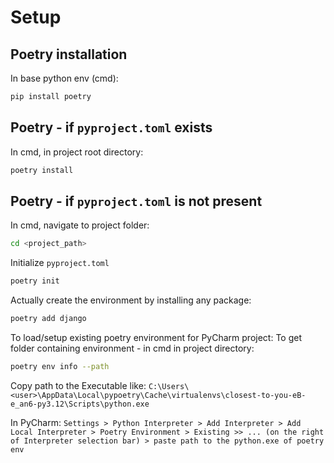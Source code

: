 # Setup
## Poetry installation
In base python env (cmd):
```bash
pip install poetry
```

## Poetry - if ```pyproject.toml``` exists
In cmd, in project root directory:
```bash
poetry install
```

## Poetry - if ```pyproject.toml``` is not present
In cmd, navigate to project folder:
```bash
cd <project_path>
```
Initialize ```pyproject.toml```
```bash
poetry init
```
Actually create the environment by installing any package:
```bash
poetry add django
```

To load/setup existing poetry environment for PyCharm project:
To get folder containing environment - in cmd in project directory:
```bash
poetry env info --path
```
Copy path to the Executable like: ```C:\Users\<user>\AppData\Local\pypoetry\Cache\virtualenvs\closest-to-you-eB-e_an6-py3.12\Scripts\python.exe```

In PyCharm:
```Settings > Python Interpreter > Add Interpreter > Add Local Interpreter > Poetry Environment > Existing >> ... (on the right of Interpreter selection bar) > paste path to the python.exe of poetry env```

